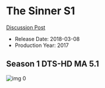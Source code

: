 # The Sinner S1

[Discussion Post](https://www.avsforum.com/threads/bass-eq-for-filtered-movies.2995212/post-59314466)

* Release Date: 2018-03-08
* Production Year: 2017

## Season 1 DTS-HD MA 5.1

![img 0](https://i.imgur.com/Ita0VxH.jpg)

